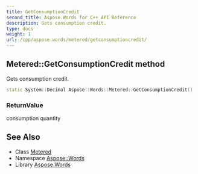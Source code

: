 ```yaml
---
title: GetConsumptionCredit
second_title: Aspose.Words for C++ API Reference
description: Gets consumption credit.
type: docs
weight: 1
url: /cpp/aspose.words/metered/getconsumptioncredit/
---
```

## Metered::GetConsumptionCredit method


Gets consumption credit.

```cpp
static System::Decimal Aspose::Words::Metered::GetConsumptionCredit()
```


### ReturnValue

consumption quantity

## See Also

* Class [Metered](../)
* Namespace [Aspose::Words](../../)
* Library [Aspose.Words](../../../)
